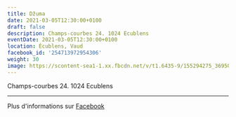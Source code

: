```yaml
---
title: Džuma
date: 2021-03-05T12:30:00+0100
draft: false
description: Champs-courbes 24. 1024 Ecublens
eventDate: 2021-03-05T12:30:00+0100
location: Écublens, Vaud
facebook_id: '254713972954306'
weight: 30
image: https://scontent-sea1-1.xx.fbcdn.net/v/t1.6435-9/155294275_3695079563921169_4909597834044538694_n.jpg?_nc_cat=101&ccb=1-7&_nc_sid=9e60e4&_nc_ohc=-X1DmutKjwgQ7kNvwFLu9jj&_nc_oc=AdlYSiTaKqVQXz4OxH690ciK3OeImqcg2av8ZMi-VUUGOAzgMmT3liwO89j_NWpKu1g&_nc_zt=23&_nc_ht=scontent-sea1-1.xx&edm=ABTKTjYEAAAA&_nc_gid=jf-E4kHj0Jhb4vW9B9vuQg&oh=00_AfXefV-k_8ZGthXE__HGY0M1sc7TSZn3g7iwC-axvBTndw&oe=68BF805B
---
```


Champs-courbes 24. 1024 Ecublens

---

Plus d'informations sur [Facebook](https://facebook.com/events/254713972954306)